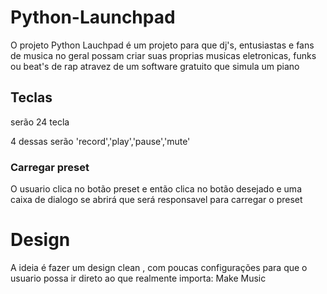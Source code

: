 # Python-Launchpad

O projeto Python Lauchpad é um projeto para que dj's, entusiastas e fans de musica no geral possam criar suas proprias musicas eletronicas, funks ou beat's de rap atravez de um software gratuito que simula um piano

## Teclas
serão 24 tecla

4 dessas serão 'record','play','pause','mute'


### Carregar preset
O usuario clica no botão preset e então clica no botão desejado e uma caixa de dialogo se abrirá que será responsavel para carregar o preset

# Design 

A ideia é fazer um design clean , com poucas configurações para que o usuario possa ir direto ao que realmente importa: Make Music
